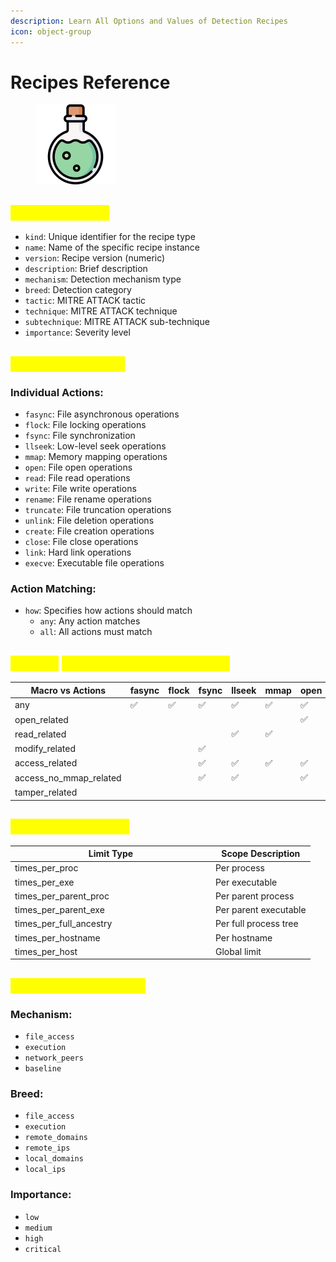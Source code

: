 ```yaml
---
description: Learn All Options and Values of Detection Recipes
icon: object-group
---
```


# Recipes Reference

<figure><img src="../../../.gitbook/assets/image (18).png" alt="" width="128"><figcaption></figcaption></figure>

## <mark style="color:yellow;">Required Fields</mark>

* `kind`: Unique identifier for the recipe type
* `name`: Name of the specific recipe instance
* `version`: Recipe version (numeric)
* `description`: Brief description
* `mechanism`: Detection mechanism type
* `breed`: Detection category
* `tactic`: MITRE ATTACK tactic
* `technique`: MITRE ATTACK technique
* `subtechnique`: MITRE ATTACK sub-technique
* `importance`: Severity level

## <mark style="color:yellow;">File Action Values</mark>

### **Individual Actions**:

* `fasync`: File asynchronous operations
* `flock`: File locking operations
* `fsync`: File synchronization
* `llseek`: Low-level seek operations
* `mmap`: Memory mapping operations
* `open`: File open operations
* `read`: File read operations
* `write`: File write operations
* `rename`: File rename operations
* `truncate`: File truncation operations
* `unlink`: File deletion operations
* `create`: File creation operations
* `close`: File close operations
* `link`: Hard link operations
* `execve`: Executable file operations

### **Action Matching**:

* `how`: Specifies how actions should match
  * `any`: Any action matches
  * `all`: All actions must match

## <mark style="color:yellow;">**Macros**</mark> <mark style="color:yellow;"></mark><mark style="color:yellow;">(expanded automatically):</mark>

<table><thead><tr><th width="223.8046875"> Macro vs Actions</th><th width="81.0859375">fasync</th><th width="64.4375">flock</th><th width="54.14453125">fsync</th><th width="73.75">llseek</th><th width="79.046875">mmap</th><th width="68.32421875">open</th><th width="60.73828125">read</th><th width="66.4921875">write</th><th width="81.0078125">rename</th><th width="82.91796875">truncate</th><th width="74.73828125">unlink</th><th width="74.12109375">create</th><th width="65.32421875">close</th><th width="59.83984375">link</th><th width="75.4375">execve</th></tr></thead><tbody><tr><td>any</td><td>✅</td><td>✅</td><td>✅</td><td>✅</td><td>✅</td><td>✅</td><td>✅</td><td>✅</td><td>✅</td><td>✅</td><td>✅</td><td>✅</td><td>✅</td><td>✅</td><td>✅</td></tr><tr><td>open_related</td><td></td><td></td><td></td><td></td><td></td><td>✅</td><td></td><td></td><td></td><td></td><td></td><td></td><td>✅</td><td></td><td></td></tr><tr><td>read_related</td><td></td><td></td><td></td><td>✅</td><td>✅</td><td></td><td>✅</td><td></td><td></td><td></td><td></td><td></td><td></td><td></td><td></td></tr><tr><td>modify_related</td><td></td><td></td><td>✅</td><td></td><td></td><td></td><td></td><td>✅</td><td>✅</td><td>✅</td><td>✅</td><td>✅</td><td></td><td>✅</td><td></td></tr><tr><td>access_related</td><td></td><td></td><td>✅</td><td>✅</td><td>✅</td><td>✅</td><td>✅</td><td>✅</td><td>✅</td><td>✅</td><td>✅</td><td>✅</td><td>✅</td><td>✅</td><td></td></tr><tr><td>access_no_mmap_related</td><td></td><td></td><td>✅</td><td>✅</td><td></td><td>✅</td><td>✅</td><td>✅</td><td>✅</td><td>✅</td><td>✅</td><td>✅</td><td>✅</td><td>✅</td><td></td></tr><tr><td>tamper_related</td><td></td><td></td><td></td><td></td><td></td><td></td><td></td><td></td><td>✅</td><td>✅</td><td>✅</td><td></td><td></td><td>✅</td><td></td></tr></tbody></table>

## <mark style="color:yellow;">Times Kind Values</mark>

<table><thead><tr><th width="306.9765625">Limit Type</th><th>Scope Description</th></tr></thead><tbody><tr><td>times_per_proc</td><td>Per process</td></tr><tr><td>times_per_exe</td><td>Per executable</td></tr><tr><td>times_per_parent_proc</td><td>Per parent process</td></tr><tr><td>times_per_parent_exe</td><td>Per parent executable</td></tr><tr><td>times_per_full_ancestry</td><td>Per full process tree</td></tr><tr><td>times_per_hostname</td><td>Per hostname</td></tr><tr><td>times_per_host</td><td>Global limit</td></tr></tbody></table>

## <mark style="color:yellow;">Classification Values</mark>

### **Mechanism**:

* `file_access`
* `execution`
* `network_peers`
* `baseline`

### **Breed**:

* `file_access`
* `execution`
* `remote_domains`
* `remote_ips`
* `local_domains`
* `local_ips`

### **Importance**:

* `low`
* `medium`
* `high`
* `critical`

